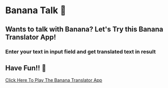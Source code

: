 # Banana Talk 🍌

## Wants to talk with Banana? Let's Try this Banana Translator App!

### Enter your text in input field and get translated text in result 

## Have Fun!! 🥳

[Click Here To Play The Banana Translator App](https://lets-talk-with-banana.netlify.app/)
